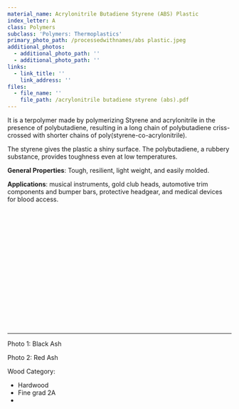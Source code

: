 ```yaml
---
material_name: Acrylonitrile Butadiene Styrene (ABS) Plastic
index_letter: A
class: Polymers
subclass: 'Polymers: Thermoplastics'
primary_photo_path: /processedwithnames/abs plastic.jpeg
additional_photos:
  - additional_photo_path: ''
  - additional_photo_path: ''
links:
  - link_title: ''
    link_address: ''
files:
  - file_name: ''
    file_path: /acrylonitrile butadiene styrene (abs).pdf
---
```


It is a terpolymer made by polymerizing Styrene and acrylonitrile in the presence of polybutadiene, resulting in a long chain of polybutadiene criss-crossed with shorter chains of poly(styrene-co-acrylonitrile).&nbsp;

The styrene gives the plastic a shiny surface. The polybutadiene, a rubbery substance, provides toughness even at low temperatures.

**General Properties**: Tough, resilient, light weight, and easily molded.

**Applications**: musical instruments, gold club heads, automotive trim components and bumper bars, protective headgear, and medical devices for blood access.

&nbsp;

&nbsp;

&nbsp;

&nbsp;

&nbsp;

&nbsp;

&nbsp;

&nbsp;

&nbsp;

---------------------------

Photo 1: Black Ash

Photo 2: Red Ash

Wood Category:

* Hardwood
* Fine grad 2A
* &nbsp;